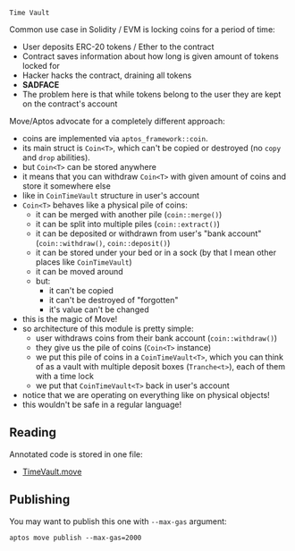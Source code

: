 ``Time Vault``

Common use case in Solidity / EVM is locking coins for a period of time:

* User deposits ERC-20 tokens / Ether to the contract
* Contract saves information about how long is given amount of tokens locked for
* Hacker hacks the contract, draining all tokens
* **SADFACE**
* The problem here is that while tokens belong to the user they are kept on the contract's account

Move/Aptos advocate for a completely different approach:

* coins are implemented via `aptos_framework::coin`.
* its main struct is `Coin<T>`, which can't be copied or destroyed (no `copy` and `drop` abilities).
* but `Coin<T>` can be stored anywhere
* it means that you can withdraw `Coin<T>` with given amount of coins and store it somewhere else
* like in `CoinTimeVault` structure in user's account
* `Coin<T>` behaves like a physical pile of coins:
    * it can be merged with another pile (`coin::merge()`)
    * it can be split into multiple piles (`coin::extract()`)
    * it can be deposited or withdrawn from user's "bank account" (`coin::withdraw()`, `coin::deposit()`)
    * it can be stored under your bed or in a sock (by that I mean other places like `CoinTimeVault`)
    * it can be moved around
    * but:
        * it can't be copied
        * it can't be destroyed of "forgotten"
        * it's value can't be changed
* this is the magic of Move!
* so architecture of this module is pretty simple:
    * user withdraws coins from their bank account (`coin::withdraw()`)
    * they give us the pile of coins (`Coin<T>` instance)
    * we put this pile of coins in a `CoinTimeVault<T>`, which you can think of
      as a vault with multiple deposit boxes (`Tranche<t>`), each of them with a time lock
    * we put that `CoinTimeVault<T>` back in user's account
* notice that we are operating on everything like on physical objects!
* this wouldn't be safe in a regular language!

## Reading

Annotated code is stored in one file:

* [TimeVault.move](./sources/TimeVault.move)


## Publishing

You may want to publish this one with `--max-gas` argument:

```shell
aptos move publish --max-gas=2000
```